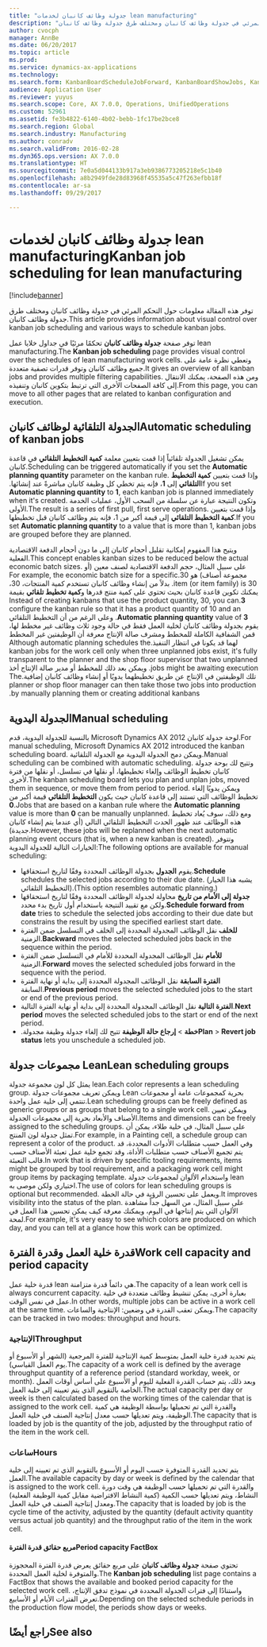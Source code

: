 ```yaml
---
title: "جدولة وظائف كانبان لخدمات lean manufacturing‬"
description: "توفر هذه المقالة معلومات حول التحكم المرئي في جدولة وظائف كانبان ومختلف طرق جدولة وظائف كانبان."
author: cvocph
manager: AnnBe
ms.date: 06/20/2017
ms.topic: article
ms.prod: 
ms.service: dynamics-ax-applications
ms.technology: 
ms.search.form: KanbanBoardScheduleJobForward, KanbanBoardShowJobs, KanbanJobSchedulingListPage
audience: Application User
ms.reviewer: yuyus
ms.search.scope: Core, AX 7.0.0, Operations, UnifiedOperations
ms.custom: 52961
ms.assetid: fe3b4822-6140-4b02-bebb-1fc17be2bce8
ms.search.region: Global
ms.search.industry: Manufacturing
ms.author: conradv
ms.search.validFrom: 2016-02-28
ms.dyn365.ops.version: AX 7.0.0
ms.translationtype: HT
ms.sourcegitcommit: 7e0a5d044133b917a3eb9386773205218e5c1b40
ms.openlocfilehash: a8b2949fde28d83968f45535a5c47f263efbb18f
ms.contentlocale: ar-sa
ms.lasthandoff: 09/29/2017

---
```


# <a name="kanban-job-scheduling-for-lean-manufacturing"></a><span data-ttu-id="81ebe-103">جدولة وظائف كانبان لخدمات lean manufacturing‬</span><span class="sxs-lookup"><span data-stu-id="81ebe-103">Kanban job scheduling for lean manufacturing</span></span>

[!include[banner](../includes/banner.md)]


<span data-ttu-id="81ebe-104">توفر هذه المقالة معلومات حول التحكم المرئي في جدولة وظائف كانبان ومختلف طرق جدولة وظائف كانبان.</span><span class="sxs-lookup"><span data-stu-id="81ebe-104">This article provides information about visual control over kanban job scheduling and various ways to schedule kanban jobs.</span></span>  

<span data-ttu-id="81ebe-105">توفر صفحة **جدولة وظائف كانبان** تحكمًا مرئيًا في جداول خلايا عمل lean manufacturing.</span><span class="sxs-lookup"><span data-stu-id="81ebe-105">The **Kanban job scheduling** page provides visual control over the schedules of lean manufacturing work cells.</span></span> <span data-ttu-id="81ebe-106">وتعطي نظرة عامة على جميع وظائف كانبان وتوفر قدرات تصفية متعددة.</span><span class="sxs-lookup"><span data-stu-id="81ebe-106">It gives an overview of all kanban jobs and provides multiple filtering capabilities.</span></span> <span data-ttu-id="81ebe-107">ومن هذه الصفحة، يمكنك الانتقال إلى كافة الصفحات الأخرى التي ترتبط بتكوين كانبان وتنفيذه.</span><span class="sxs-lookup"><span data-stu-id="81ebe-107">From this page, you can move to all other pages that are related to kanban configuration and execution.</span></span>

## <a name="automatic-scheduling-of-kanban-jobs"></a><span data-ttu-id="81ebe-108">الجدولة التلقائية لوظائف كانبان</span><span class="sxs-lookup"><span data-stu-id="81ebe-108">Automatic scheduling of kanban jobs</span></span>
<span data-ttu-id="81ebe-109">يمكن تشغيل الجدولة تلقائياً إذا قمت بتعيين معلمة **كمية التخطيط التلقائي** في قاعدة كانبان.</span><span class="sxs-lookup"><span data-stu-id="81ebe-109">Scheduling can be triggered automatically if you set the **Automatic planning quantity** parameter on the kanban rule.</span></span> <span data-ttu-id="81ebe-110">وإذا قمت بتعيين **كمية التخطيط التلقائي** إلى **1**‬‏‫، فإنه يتم تخطي كل وظيفة كانبان مباشرةً عند إنشائها.‬</span><span class="sxs-lookup"><span data-stu-id="81ebe-110">If you set **Automatic planning quantity** to **1**, each kanban job is planned immediately when it's created.</span></span> <span data-ttu-id="81ebe-111">وتكون النتيجة عبارة عن سلسلة من السحب الأول، عمليات الخدمة الأولى.</span><span class="sxs-lookup"><span data-stu-id="81ebe-111">The result is a series of first pull, first serve operations.</span></span> <span data-ttu-id="81ebe-112">وإذا قمت بتعيين **كمية التخطيط التلقائي** إلى قيمة أكبر من 1، فإنه يتم وظائف كانبان قبل تخطيطها.</span><span class="sxs-lookup"><span data-stu-id="81ebe-112">If you set **Automatic planning quantity** to a value that is more than 1, kanban jobs are grouped before they are planned.</span></span> 

<span data-ttu-id="81ebe-113">ويتيح هذا المفهوم إمكانية تقليل أحجام كانبان إلى ما دون أحجام الدفعة الاقتصادية الفعلية.</span><span class="sxs-lookup"><span data-stu-id="81ebe-113">This concept enables kanban sizes to be reduced below the actual economic batch sizes.</span></span> <span data-ttu-id="81ebe-114">‏‫على سبيل المثال، حجم الدفعة الاقتصادية لصنف معين (أو مجموعة أصناف) هو 30.</span><span class="sxs-lookup"><span data-stu-id="81ebe-114">For example, the economic batch size for a specific item (or item family) is 30.</span></span> <span data-ttu-id="81ebe-115">بدلاً من إنشاء وظائف كانبان تستخدم كمية المنتجات، 30، يمكنك تكوين قاعدة كانبان بحيث تحتوي على كمية منتج قدرها و**كمية تخطيط تلقائي** بقيمة **3**.</span><span class="sxs-lookup"><span data-stu-id="81ebe-115">Instead of creating kanbans that use the product quantity, 30, you can configure the kanban rule so that it has a product quantity of 10 and an **Automatic planning quantity** value of **3**.</span></span> <span data-ttu-id="81ebe-116">وعلى الرغم من أن التخطيط التلقائي يقوم بجدولة وظائف كانبان لخلية العمل فقط في حالة وجود ثلاث وظائف غير مخطط لها، قمن الشفافية الكاملة للمخطط ومشرف صالة الإنتاج معرفة أن الوظيفتين غير المخطط لهما قد يكونا في انتظار التنفيذ.</span><span class="sxs-lookup"><span data-stu-id="81ebe-116">Although automatic planning schedules the kanban jobs for the work cell only when three unplanned jobs exist, it's fully transparent to the planner and the shop floor supervisor that two unplanned jobs might be awaiting execution.</span></span> <span data-ttu-id="81ebe-117">ويمكن بعد ذلك للمخطط أو مدير صالة الإنتاج أخذ تلك الوظيفتين في الإنتاج عن طريق تخطيطهما يدويًا أو إنشاء وظائف كانبان إضافية.</span><span class="sxs-lookup"><span data-stu-id="81ebe-117">The planner or shop floor manager can then take those two jobs into production by manually planning them or creating additional kanbans.</span></span>

## <a name="manual-scheduling"></a><span data-ttu-id="81ebe-118">الجدولة اليدوية</span><span class="sxs-lookup"><span data-stu-id="81ebe-118">Manual scheduling</span></span>
<span data-ttu-id="81ebe-119">بالنسبة للجدولة اليدوية، قدم Microsoft Dynamics AX 2012 لوحة جدولة كانبان.</span><span class="sxs-lookup"><span data-stu-id="81ebe-119">For manual scheduling, Microsoft Dynamics AX 2012 introduced the kanban scheduling board.</span></span> <span data-ttu-id="81ebe-120">ويمكن دمج الجدولة اليدوية مع الجدولة التلقائية.</span><span class="sxs-lookup"><span data-stu-id="81ebe-120">Manual scheduling can be combined with automatic scheduling.</span></span> <span data-ttu-id="81ebe-121">وتتيح لك بوحة جدولة كانبان تخطيط الوظائف وإلغاء تخطيطها، أو نقلها في تسلسل، أو نقلها من فترة لأخرى.</span><span class="sxs-lookup"><span data-stu-id="81ebe-121">The kanban scheduling board lets you plan and unplan jobs, moved them in sequence, or move them from period to period.</span></span> <span data-ttu-id="81ebe-122">ويمكن يدويًا إلغاء تخطيط الوظائف التي تستند إلى قاعدة كانبان حيث يكون **التخطيط التلقائي** قيمة أكبر من **0**.</span><span class="sxs-lookup"><span data-stu-id="81ebe-122">Jobs that are based on a kanban rule where the **Automatic planning** value is more than **0** can be manually unplanned.</span></span> <span data-ttu-id="81ebe-123">ومع ذلك، سوف يُعاد تخطيط هذه الوظائف عند ظهور الحدث التخطيط التلقائي التالي (أي عندما يتم إنشاء كانبان جديدة).</span><span class="sxs-lookup"><span data-stu-id="81ebe-123">However, these jobs will be replanned when the next automatic planning event occurs (that is, when a new kanban is created).</span></span> <span data-ttu-id="81ebe-124">وتتوفر الخيارات التالية للجدولة اليدوية:</span><span class="sxs-lookup"><span data-stu-id="81ebe-124">The following options are available for manual scheduling:</span></span>

-   <span data-ttu-id="81ebe-125">يقوم **الجدول** بجدولة الوظائف المحددة وفقًا لتاريخ استحقاقها.</span><span class="sxs-lookup"><span data-stu-id="81ebe-125">**Schedule** schedules the selected jobs according to their due date.</span></span> <span data-ttu-id="81ebe-126">(يشبه هذا الخيار التخطيط التلقائي).</span><span class="sxs-lookup"><span data-stu-id="81ebe-126">(This option resembles automatic planning.)</span></span>
-   <span data-ttu-id="81ebe-127">**جدولة إلى الأمام من تاريخ** محاولة لجدولة الوظائف المحددة وفقًا لتاريخ استحقاقها ولكن مع تقييد النتيجة باستخدام أول تاريخ بدء محدد.</span><span class="sxs-lookup"><span data-stu-id="81ebe-127">**Schedule forward from date** tries to schedule the selected jobs according to their due date but constrains the result by using the specified earliest start date.</span></span>
-   <span data-ttu-id="81ebe-128">**للخلف** نقل الوظائف المجدولة المحددة إلى الخلف في التسلسل ضمن الفترة الزمنية.</span><span class="sxs-lookup"><span data-stu-id="81ebe-128">**Backward** moves the selected scheduled jobs back in the sequence within the period.</span></span>
-   <span data-ttu-id="81ebe-129">**للأمام** نقل الوظائف المجدولة المحددة للأمام في التسلسل ضمن الفترة الزمنية.</span><span class="sxs-lookup"><span data-stu-id="81ebe-129">**Forward** moves the selected scheduled jobs forward in the sequence with the period.</span></span>
-   <span data-ttu-id="81ebe-130">**الفترة السابقة** نقل الوظائف المجدولة المحددة إلى بداية أو نهاية الفترة السابقة.</span><span class="sxs-lookup"><span data-stu-id="81ebe-130">**Previous period** moves the selected scheduled jobs to the start or end of the previous period.</span></span>
-   <span data-ttu-id="81ebe-131">**الفترة التالية** نقل الوظائف المجدولة المحددة إلى بداية أو نهاية الفترة التالية.</span><span class="sxs-lookup"><span data-stu-id="81ebe-131">**Next period** moves the selected scheduled jobs to the start or end of the next period.</span></span>
-   <span data-ttu-id="81ebe-132">**خطة** &gt; **‬‏‫إرجاع حالة الوظيفة** تتيح لك إلغاء جدولة وظيفة مجدولة.‬</span><span class="sxs-lookup"><span data-stu-id="81ebe-132">**Plan** &gt; **Revert job status** lets you unschedule a scheduled job.</span></span>

## <a name="lean-scheduling-groups"></a><span data-ttu-id="81ebe-133">مجموعات جدولة Lean</span><span class="sxs-lookup"><span data-stu-id="81ebe-133">Lean scheduling groups</span></span>
<span data-ttu-id="81ebe-134">يمثل كل لون مجموعة جدولة lean.</span><span class="sxs-lookup"><span data-stu-id="81ebe-134">Each color represents a lean scheduling group.</span></span> <span data-ttu-id="81ebe-135">ويمكن تعريف مجموعات جدولة Lean بحرية كمجموعات عامة أو مجموعات تنتمي إلى خلية عمل واحدة.</span><span class="sxs-lookup"><span data-stu-id="81ebe-135">Lean scheduling groups can be freely defined as generic groups or as groups that belong to a single work cell.</span></span> <span data-ttu-id="81ebe-136">ويمكن تعيين الأصناف والأبعاد بحرية إلى مجموعات الجدولة.</span><span class="sxs-lookup"><span data-stu-id="81ebe-136">Items and dimensions can be freely assigned to the scheduling groups.</span></span> <span data-ttu-id="81ebe-137">على سبيل المثال، في خلية طلاء، يمكن أن تمثل جدولة لون المنتج.</span><span class="sxs-lookup"><span data-stu-id="81ebe-137">For example, in a Painting cell, a schedule group can represent a color of the product.</span></span> <span data-ttu-id="81ebe-138">وفي العمل حسب متطلبات الأدوات المحددة، قد يتم تجميع الأصناف حسب متطلبات الأداة، وقد تجمع خلية عمل تعبئة الأصناف حسب قالب التعبئة.</span><span class="sxs-lookup"><span data-stu-id="81ebe-138">In work that is driven by specific tooling requirements, items might be grouped by tool requirement, and a packaging work cell might group items by packaging template.</span></span> <span data-ttu-id="81ebe-139">واستخدام الألوان لمجموعات جدولة lean اختياري ولكن موصى به.</span><span class="sxs-lookup"><span data-stu-id="81ebe-139">The use of colors for lean scheduling groups is optional but recommended.</span></span> <span data-ttu-id="81ebe-140">ويعمل على تحسين الرؤية في حالة الخطة.</span><span class="sxs-lookup"><span data-stu-id="81ebe-140">It improves visibility into the status of the plan.</span></span> <span data-ttu-id="81ebe-141">على سبيل المثال، من السهل جداً مشاهدة الألوان التي يتم إنتاجها في اليوم، ويمكنك معرفة كيف يمكن تحسين هذا العمل في لمحة.‬</span><span class="sxs-lookup"><span data-stu-id="81ebe-141">For example, it's very easy to see which colors are produced on which day, and you can tell at a glance how this work can be optimized.</span></span>

## <a name="work-cell-capacity-and-period-capacity"></a><span data-ttu-id="81ebe-142">قدرة خلية العمل وقدرة الفترة</span><span class="sxs-lookup"><span data-stu-id="81ebe-142">Work cell capacity and period capacity</span></span>
<span data-ttu-id="81ebe-143">قدرة خلية عمل lean هي دائماً قدرة متزامنة.</span><span class="sxs-lookup"><span data-stu-id="81ebe-143">The capacity of a lean work cell is always concurrent capacity.</span></span> <span data-ttu-id="81ebe-144">بعبارة أخرى، يمكن تنشيط وظائف متعددة في خلية عمل في نفس الوقت.</span><span class="sxs-lookup"><span data-stu-id="81ebe-144">In other words, multiple jobs can be active in a work cell at the same time.</span></span> <span data-ttu-id="81ebe-145">ويمكن تعقب القدرة في وضعين: الإنتاجية والساعات.</span><span class="sxs-lookup"><span data-stu-id="81ebe-145">The capacity can be tracked in two modes: throughput and hours.</span></span>

### <a name="throughput"></a><span data-ttu-id="81ebe-146">الإنتاجية</span><span class="sxs-lookup"><span data-stu-id="81ebe-146">Throughput</span></span>

<span data-ttu-id="81ebe-147">يتم تحديد قدرة خلية العمل بمتوسط كمية الإنتاجية للفترة المرجعية (الشهر أو الأسبوع أو يوم العمل القياسي).</span><span class="sxs-lookup"><span data-stu-id="81ebe-147">The capacity of a work cell is defined by the average throughput quantity of a reference period (standard workday, week, or month).</span></span> <span data-ttu-id="81ebe-148">وبعد ذلك، يتم حساب القدرة الفعلية لليوم أو الأسبوع على أساس أوقات العمل الخاصة بالتقويم الذي يتم تعيينه إلى خلية العمل.</span><span class="sxs-lookup"><span data-stu-id="81ebe-148">The actual capacity per day or week is then calculated based on the working times of the calendar that is assigned to the work cell.</span></span> <span data-ttu-id="81ebe-149">والقدرة التي تم تحميلها بواسطة الوظيفة هي كمية الوظيفة، ويتم تعديلها حسب معدل إنتاجية الصنف في خلية العمل.</span><span class="sxs-lookup"><span data-stu-id="81ebe-149">The capacity that is loaded by job is the quantity of the job, adjusted by the throughput ratio of the item in the work cell.</span></span>

### <a name="hours"></a><span data-ttu-id="81ebe-150">ساعات</span><span class="sxs-lookup"><span data-stu-id="81ebe-150">Hours</span></span>

<span data-ttu-id="81ebe-151">يتم تحديد القدرة المتوفرة حسب اليوم أو الأسبوع بالتقويم الذي تم تعيينه إلى خلية العمل.</span><span class="sxs-lookup"><span data-stu-id="81ebe-151">The available capacity by day or week is defined by the calendar that is assigned to the work cell.</span></span> <span data-ttu-id="81ebe-152">والقدرة التي تم تحميلها حسب الوظيفة هي وقت دورة النشاط، ويتم تعديلها حسب الكمية (كمية النشاط الافتراضية مقابل كمية الوظيفة الفعلية) ومعدل إنتاجية الصنف في خلية العمل.</span><span class="sxs-lookup"><span data-stu-id="81ebe-152">The capacity that is loaded by job is the cycle time of the activity, adjusted by the quantity (default activity quantity versus actual job quantity) and the throughput ratio of the item in the work cell.</span></span>

#### <a name="period-capacity-factbox"></a><span data-ttu-id="81ebe-153">مربع حقائق قدرة الفترة</span><span class="sxs-lookup"><span data-stu-id="81ebe-153">Period capacity FactBox</span></span>

<span data-ttu-id="81ebe-154">تحتوي صفحة **جدولة وظائف كانبان** على مربع حقائق يعرض قدرة الفترة المحجوزة والمتوفرة لخلية العمل المحددة.</span><span class="sxs-lookup"><span data-stu-id="81ebe-154">The **Kanban job scheduling** list page contains a FactBox that shows the available and booked period capacity for the selected work cell.</span></span> <span data-ttu-id="81ebe-155">واستنادًا إلى فترات الجدولة المحددة في نموذج تدفق الإنتاج، تعرض الفترات الأيام أو الأسابيع.</span><span class="sxs-lookup"><span data-stu-id="81ebe-155">Depending on the selected schedule periods in the production flow model, the periods show days or weeks.</span></span>

<a name="see-also"></a><span data-ttu-id="81ebe-156">راجع أيضًا</span><span class="sxs-lookup"><span data-stu-id="81ebe-156">See also</span></span>
--------





